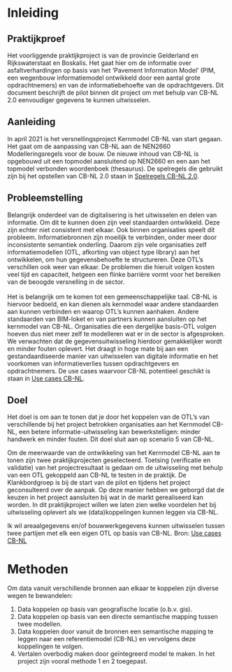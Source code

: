 # Inleiding

## Praktijkproef 
Het voorliggende praktijkproject is van de provincie Gelderland en Rijkswaterstaat en Boskalis. Het gaat hier om de informatie over asfaltverhardingen op basis van het ‘Pavement Information Model’ (PIM, een wegenbouw informatiemodel ontwikkeld door een aantal grote opdrachtnemers) en van de informatiebehoefte van de opdrachtgevers. Dit document beschrijft de pilot binnen dit project om met behulp van CB-NL 2.0 eenvoudiger gegevens te kunnen uitwisselen.

## Aanleiding

In april 2021 is het versnellingsproject Kernmodel CB-NL van start gegaan. Het gaat om de aanpassing van CB-NL aan de NEN2660 Modelleringsregels voor de bouw. De nieuwe inhoud van CB-NL is opgebouwd uit een topmodel aansluitend op NEN2660 en een aan het topmodel verbonden woordenboek (thesaurus). De spelregels die gebruikt zijn bij het opstellen van CB-NL 2.0 staan in [Spelregels CB-NL 2.0](https://bimloket.github.io/CB-NL/spelregels). 


## Probleemstelling
Belangrijk onderdeel van de digitalisering is het uitwisselen en delen van informatie. Om dit te kunnen doen zijn veel standaarden ontwikkeld. Deze zijn echter niet consistent met elkaar. Ook binnen organisaties speelt dit probleem. Informatiebronnen zijn moeilijk te verbinden, onder meer door inconsistente semantiek onderling. Daarom zijn vele organisaties zelf informatiemodellen (OTL, afkorting van object type library) aan het ontwikkelen, om hun gegevensbehoefte te structureren. Deze OTL’s verschillen ook weer van elkaar. De problemen die hieruit volgen kosten veel tijd en capaciteit, hetgeen een flinke barrière vormt voor het bereiken van de beoogde versnelling in de sector. 
<br>
<br>
Het is belangrijk om te komen tot een gemeenschappelijke taal. CB-NL is hiervoor bedoeld, en kan dienen als kernmodel waar andere standaarden aan kunnen verbinden en waarop OTL’s kunnen aanhaken.
Andere standaarden van BIM-loket en van partners kunnen aansluiten op het kernmodel van CB-NL. Organisaties die een dergelijke basis-OTL volgen hoeven dus niet meer zelf te modelleren wat er in de sector is afgesproken. We verwachten dat de gegevensuitwisseling hierdoor gemakkelijker wordt en minder fouten oplevert.
Het draagt in hoge mate bij aan een gestandaardiseerde manier van uitwisselen van digitale informatie en het voorkomen van informatieverlies tussen opdrachtgevers en opdrachtnemers. De use cases waarvoor CB-NL potentieel geschikt is staan in <a href="https://bimloket.github.io/CB-NL/usecases">Use cases CB-NL</a>.


## Doel
Het doel is om aan te tonen dat je door het koppelen van de OTL’s van verschillende bij het project betrokken organisaties aan het Kernmodel CB-NL, een betere informatie-uitwisseling kan bewerkstelligen: minder handwerk en minder fouten. Dit doel sluit aan op scenario 5 van CB-NL.

Om de meerwaarde van de ontwikkeling van het Kernmodel CB-NL aan te tonen zijn twee praktijkprojecten geselecteerd. Toetsing (verificatie en validatie) van het projectresultaat is gedaan om de uitwisseling met behulp van een OTL gekoppeld aan CB-NL te testen in de praktijk. De Klankbordgroep is bij de start van de pilot en tijdens het project geconsulteerd over de aanpak. Op deze manier hebben we geborgd dat de keuzen in het project aansluiten bij wat in de markt gerealiseerd kan worden. In dit praktijkproject willen we laten zien welke voordelen het bij uitwisseling oplevert als we (data)koppelingen kunnen leggen via CB-NL.

<aside class="note" title="Scenario 5: Areaalgegevens uitwisselen">
Ik wil areaalgegevens en/of bouwwerkgegevens kunnen uitwisselen tussen twee partijen met elk een eigen OTL op basis van CB-NL. Bron: <a href="https://bimloket.github.io/CB-NL/usecases">Use cases CB-NL</a>
</aside>

# Methoden
Om data vanuit verschillende bronnen aan elkaar te koppelen zijn diverse wegen te bewandelen:
1.	Data koppelen op basis van geografische locatie (o.b.v. gis).
2.	Data koppelen op basis van een directe semantische mapping tussen twee modellen.
3.	Data koppelen door vanuit de bronnen een semantische mapping te leggen naar een referentiemodel (CB-NL) en vervolgens deze koppelingen te volgen.
4.	Vertalen overbodig maken door geïntegreerd model te maken.
In het project zijn vooral methode 1 en 2 toegepast.

